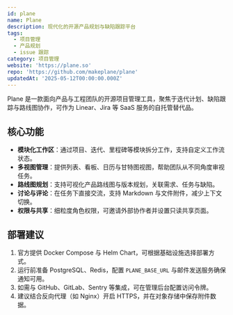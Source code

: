 ```yaml
---
id: plane
name: Plane
description: 现代化的开源产品规划与缺陷跟踪平台
tags:
  - 项目管理
  - 产品规划
  - issue 跟踪
category: 项目管理
website: 'https://plane.so'
repo: 'https://github.com/makeplane/plane'
updatedAt: '2025-05-12T00:00:00.000Z'
---
```


Plane 是一款面向产品与工程团队的开源项目管理工具，聚焦于迭代计划、缺陷跟踪与路线图协作，可作为 Linear、Jira 等 SaaS 服务的自托管替代品。

## 核心功能

- **模块化工作区**：通过项目、迭代、里程碑等模块拆分工作，支持自定义工作流状态。
- **多视图管理**：提供列表、看板、日历与甘特图视图，帮助团队从不同角度审视任务。
- **路线图规划**：支持可视化产品路线图与版本规划，关联需求、任务与缺陷。
- **讨论与评论**：在任务下直接交流，支持 Markdown 与文件附件，减少上下文切换。
- **权限与共享**：细粒度角色权限，可邀请外部协作者并设置只读共享页面。

## 部署建议

1. 官方提供 Docker Compose 与 Helm Chart，可根据基础设施选择部署方式。
2. 运行前准备 PostgreSQL、Redis，配置 `PLANE_BASE_URL` 与邮件发送服务确保通知可用。
3. 如需与 GitHub、GitLab、Sentry 等集成，可在管理后台配置访问令牌。
4. 建议结合反向代理（如 Nginx）开启 HTTPS，并在对象存储中保存附件数据。
